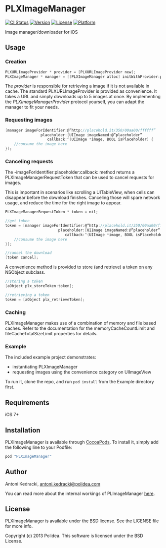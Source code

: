 # PLXImageManager

[![CI Status](https://img.shields.io/travis/Polidea/PLXImageManager.svg?style=flat)](https://travis-ci.org/Polidea/PLXImageManager)
[![Version](https://img.shields.io/cocoapods/v/PLXImageManager.svg?style=flat)](http://cocoapods.org/pods/PLXImageManager)
[![License](https://img.shields.io/cocoapods/l/PLXImageManager.svg?style=flat)](http://cocoapods.org/pods/PLXImageManager)
[![Platform](https://img.shields.io/cocoapods/p/PLXImageManager.svg?style=flat)](http://cocoapods.org/pods/PLXImageManager)

Image manager/downloader for iOS

## Usage

### Creation
```objective-c
PLXURLImageProvider * provider = [PLXURLImageProvider new];
PLXImageManager * manager = [[PLXImageManager alloc] initWithProvider:provider];
```

The *provider* is responsible for retrieving a image if it is not available in cache. The standard PLXURLImageProvider is provided as convenience. It takes a URL and simply downloads up to 5 images at once. By implementing the *PLXImageManagerProvider* protocol yourself, you can adapt the manager to fit your needs.
	
### Requesting images
```objective-c
[manager imageForIdentifier:@”http://placehold.it/350/00aa00/ffffff” 
                placeholder:[UIImage imageNamed:@”placeholder” 
	               callback:^(UIImage *image, BOOL isPlaceholder) {
	//consume the image here
}];
```
### Canceling requests
The -imageForIdentifier:placeholder:callback: method returns a PLXImageManagerRequestToken that can be used to cancel requests for images. 


This is important in scenarios like scrolling a UITableView, when cells can disappear before the download finishes. Canceling those will spare network usage, and reduce the time for the right image to appear.


```objective-c
PLXImageManagerRequestToken * token = nil;

//get token
token = [manager imageForIdentifier:@”http://placehold.it/350/00aa00/ffffff”
                        placeholder:[UIImage imageNamed:@”placeholder”
                           callback:^(UIImage *image, BOOL isPlaceholder) {
	//consume the image here
}];

//cancel the download
[token cancel];
```

A convenience method is provided to store (and retrieve) a token on any NSObject subclass.


```objective-c
//storing a token
[aObject plx_storeToken:token];

//retrieving a token
token = [aObject plx_retrieveToken];
``` 

### Caching
PLXImageManager makes use of a combination of memory and file based caches. Refer to the documentation for the memoryCacheCountLimit and fileCacheTotalSizeLimit properties for details.

### Example

The included example project demonstrates:

* instantiating PLXImageManager
* requesting images using the convenience category on UIImageView

To run it, clone the repo, and run `pod install` from the Example directory first. 

## Requirements

iOS 7+

## Installation

PLXImageManager is available through [CocoaPods](http://cocoapods.org). To install
it, simply add the following line to your Podfile:

```ruby
pod "PLXImageManager"
```

## Author

Antoni Kedracki, antoni.kedracki@polidea.com

You can read more about the internal workings of PLImageManager [here](http://www.polidea.com/en/Blog,141,Implementing_a_high_performance_image_manager_for_iOS).

## License

PLXImageManager is available under the BSD license. See the LICENSE file for more info.

Copyright (c) 2013 Polidea. This software is licensed under the BSD License.
